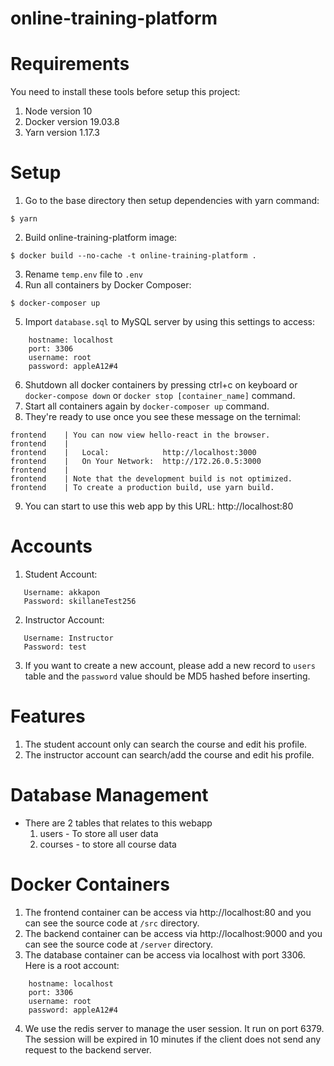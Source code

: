 # online-training-platform

# Requirements
You need to install these tools before setup this project:
1. Node version 10
2. Docker version 19.03.8
3. Yarn version 1.17.3

# Setup
1. Go to the base directory then setup dependencies with yarn command:
```
$ yarn
```
2. Build online-training-platform image:
```
$ docker build --no-cache -t online-training-platform .
```
3. Rename `temp.env` file to `.env` 
4. Run all containers by Docker Composer:
```
$ docker-composer up
```
5. Import `database.sql` to MySQL server by using this settings to access:
```
    hostname: localhost
    port: 3306
    username: root
    password: appleA12#4
```
6. Shutdown all docker containers by pressing ctrl+c on keyboard or `docker-compose down` or `docker stop [container_name]` command.
7. Start all containers again by `docker-composer up` command.
8. They're ready to use once you see these message on the ternimal:
```
frontend    | You can now view hello-react in the browser.
frontend    | 
frontend    |   Local:            http://localhost:3000
frontend    |   On Your Network:  http://172.26.0.5:3000
frontend    | 
frontend    | Note that the development build is not optimized.
frontend    | To create a production build, use yarn build.
```
9. You can start to use this web app by this URL:
    http://localhost:80

# Accounts
1. Student Account:
```
   Username: akkapon
   Password: skillaneTest256
```
2. Instructor Account:
```
   Username: Instructor
   Password: test
```
3. If you want to create a new account, please add a new record to `users` table and the `password` value should be MD5 hashed before inserting.
   

# Features
1. The student account only can search the course and edit his profile.
2. The instructor account can search/add the course and edit his profile.

# Database Management
- There are 2 tables that relates to this webapp
  1. users - To store all user data
  2. courses - to store all course data

# Docker Containers
1. The frontend container can be access via http://localhost:80 and you can see the source code at `/src` directory.
2. The backend container can be access via http://localhost:9000  and you can see the source code at `/server` directory.
3. The database container can be access via localhost with port 3306. Here is a root account:
```
    hostname: localhost
    port: 3306
    username: root
    password: appleA12#4
```
4. We use the redis server to manage the user session. It run on port 6379. The session will be expired in 10 minutes if the client does not send any request to the backend server.